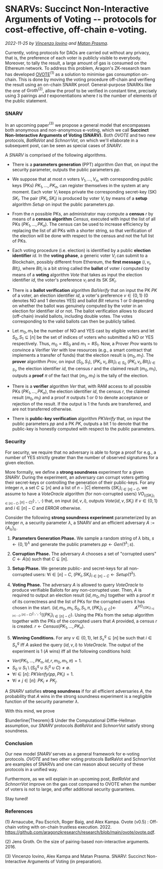 # SNARVs: Succinct Non-Interactive Arguments of Voting -- protocols for cost-effective, off-chain e-voting.

*2022-11-25 by [Vincenzo Iovino](https://sites.google.com/site/vincenzoiovinoit) and [Matan Prasma](https://sites.google.com/site/matanprasma/artifact).*

Currently, voting protocols for DAOs are carried out without any privacy, that is, the preference of each voter is publicly visible to everybody. Moreover, to tally the result, a large amount of gas is consumed on the Ethereum network. To address this problem, Aragon's ZK-research team has developed [OVOTE](https://research.aragon.org/ovote.html)${}^{(1)}$ as a solution to minimise gas consumption on-chain. This is done by moving the voting procedure off-chain and verifieng the result using an on-chain SNARK proof. General-purpose SNARKs like the one of $\text{Groth}^{(2)}$, allow the proof to be verified in constant time, precisely using $3$ pairings and $t$ exponentiations where $t$ is the number of elements of the public statement. 

### SNARV

In an upcoming paper$^{(3)}$ we propose a general model that encompasses both anonymous and non-anonymous e-voting, which we call **Succinct Non-Interactive Arguments of Voting (SNARV).** Both *OVOTE* and two new protocols, *BatRaVot* and *SchnorrVot*, on which we'll ellaborate in a subsequent post, can be seen as special cases of *SNARV*. 

A *SNARV* is comprised of the following algorithms.

* There is a **parameters generation** (PPT) algorithm *Gen* that, on input the security parameter, outputs the public parameters *pp*.

* We suppose that at most $n$ voters $V_1,...,V_n$, with corresponding public keys (PKs) $PK_1,...,PK_n$, can register themselves in the system at any moment. Each voter $V_i$ keeps private the corresponding secret-key (SK) $SK_i$. The pair $(PK_i,SK_i)$ is produced by voter $V_i$ by means of a **setup** algorithm *Setup* on input the public parameters *pp*.

* From the $n$ possible PKs, an administrator may compute a **census** $r$ by means of a **census algorithm** *Census*, executed with input the list of all PKs $(PK_1,...,PK_n)$. The census can be used to increase efficiency by replacing the list of all PKs with a shorter string, so that verification of the election will be done with respect to the census and not  the full list of PKs.

* Each voting procedure (i.e. election) is identified by a public **election identifier** $id$. In the **voting phase**, a generic voter $V_i$ can submit to a Blockchain, possibly different from Ethereum, the **first message** $(i,v_i,Blt_i)$, where $Blt_i$ is a bit string called the **ballot** of voter $i$ computed by means of a **voting** algorithm *Vote* that takes as input the election identifier $id$, the voter's preference $v_i$ and its SK $SK_i$.

* There is a **ballot verification** algorithm *BalVerify* that on input the PK $PK$ of a voter, an election identifier $id$, a voter's preference $v\in \{0,1\}$ ($0$ denotes NO and $1$ denotes YES) and ballot $Blt$ returns $1$ or $0$ depending on whether the ballot was genuinely computed by the voter in an election for identifier $id$ or not. The ballot verification allows to discard (off-chain) invalid ballots, including double votes. The votes corresponding to the valid ballots can then be publicly tallied.


* Let $m_0,m_1$ be the number of NO and YES cast by eligible voters and let $S_0,S_1\subseteq [n]$ be the set of indices of voters who submitted a NO or YES respectively. Thus, $m_0 = \#S_0$ and $m_1 = \#S_1$. 
Now, a Prover *Prov* wants to convince a Verifier *Ver* with low resources (e.g., a smart contract that implements a transfer of funds) that the election result is $(m_0,m_1)$. The **prover** algorithm *Prov*, on input $(S_0,S_1)$, $(PK_i,v_i,Blt_i)_{i\in S_0}$  $(PK_i,v_i,Blt_i)_{i\in S_1}$, the election identifier $id$, the census $r$ and the claimed result $(m_0,m_1)$, outputs a **proof** $\pi$ of the fact that $(m_0,m_1)$ is the tally of the election.

* There is a **verifier** algorithm *Ver* that, with RAM access to all possible PKs $(PK_1,...,PK_n)$, the election identifier $id$, the census $r$, the claimed result $(m_0,m_1)$ and a proof $\pi$ outputs $1$ or $0$ to denote acceptance or rejection of the result. If the output is $1$ the funds are transferred, and are not transferred otherwise.

* There is **public-key verification** algorithm *PKVerify* that, on input the public parameters *pp* and a PK $PK$, outputs a bit $1$ to denote that the public-key is honestly computed with respect to the public parameters.  

### Security

For security, we require that no adversary is able to forge a proof for e.g., a number of YES strictly greater than the number of observed signatures for a given election. 

More formally, we define a **strong soundness** experiment for a given *SNARV*. During the experiment, an adversary can corrupt voters getting their secret-keys or controlling the generation of their public-keys. For any integer $n$, a set $C\subsetneq [n]$ and a list of $n-|C|$ elements $\{SK_i\}_{i\in [n]-C}$, we assume to have a *VoteOracle* algorithm (for non-corrupted users) $VO_{(\left\{SK_i\right\}_{i\in [n]-C},[n]-C)}(\cdot,\cdot,\cdot)$ that, on input $(id,v,i)$, outputs $Vote(id,v,SK_i)$ if $v\in\left\{0,1\right\}$ and $i\in [n]-C$ and *ERROR* otherwise.

Consider the following **strong soundness experiment** parameterized by an integer $n$, a security parameter $\lambda$, a SNARV $%(Gen,Setup,Vote,BalVerify,Prov,Ver,PKVerify)$ and an efficient adversary $A := \left\{A_\lambda\right\}_\lambda$.
	
1. **Parameters Generation Phase.**
We sample a random string of $\lambda$ bits, $s\leftarrow  \left\{0,1 \right\}^\lambda$ and generate the public prameters $\textit{pp} \leftarrow Gen(1^\lambda;s).$

2. **Corruption Phase.** 
The adversary $A$ chooses a set of "corrupted users" $C\leftarrow A(s)$ such that $C \subsetneq [n]$. 

3. **Setup Phase.** 
We generate public- and secret-keys for all non-corrupted users: $\forall i\in[n]-C$, $(PK_i,SK_i)_{i\in [n]-C}\leftarrow Setup(1^\lambda)$.


4. **Voting Phase.** 
The adversary $A$ is allowed to query *VoteOracle* to produce verifiable Ballots for any non-corrupted user. Then, $A$ is required to output an election result $(id,m_0,m_1)$ together with a proof $\pi$ of its correctness and the list of PKs for the corrupted users it has chosen in the start.
$(id,m_0,m_1,S_0,S_1,\pi,\left\{PK_i\right\}_{i\in C})\leftarrow$
$\;\;\;\;\;\;\;\;\;\;\;\;\;\;\;\;A^{VO_{(\left\{SK_i\right\}_{i\in [n]-C},[n]-C)}(\cdot,\cdot,\cdot)} (\left\{ PK_i \right\}_{i\in [n]-C}).$
Using the PKs from the setup algorithm together with the PKs of the corrupted users that $A$ provided, a census $r$ is created.
$r\leftarrow Census(PK_1,...,PK_n)$.

5. **Winning Conditions.** For any $v\in \left\{0,1\right\}$, let $S_v^q\subseteq [n]$ be such that $i\in S_v^q$ iff $A$ asked the query $(id,v,i)$ to *VoteOracle*. 
The output of the experiment is $1$ ($A$ wins) iff all the following conditions hold:
*  $\textit{Ver}(PK_1,...,PK_n,id,r,m_0,m_1,\pi)=1$.
* $S_0\cup S_1 \setminus (S_0^q\cup S_1^q\cup C) \neq \emptyset.$
* $\forall i\in[n]:\ \textit{PKVerify}(\textit{pp},PK_i)=1$. 
*  $\forall i\neq j\in [n]:\ PK_i\neq PK_j$.

A *SNARV* satisfies **strong soundness** if for all efficient adversaries $A$, the probability that $A$ wins in the strong soundness experiment is a negligible function of the security parameter $\lambda$.

With this mind, we prove

$\underline{Theorem}:$ Under the Computational Diffie-Hellman assumption, our *SNARV* protocols *BatRaVot* and *SchnorrVot* satisfy strong soundness.

### Conclusion

Our new model *SNARV* serves as a general framework for e-voting protocols. *OVOTE* and two other voting protocols BatRaVot and SchnorrVot are examples of SNARVs and one can reason about security of these protocols in a unified way. 

Furthermore, as we will explain in an upcoming post, *BatRaVot* and *SchnorrVot* improve on the gas cost compared to OVOTE when the number of voters is not to large, and offer additional security guarantees. 

Stay tuned!

### References

(1) Arnaucube, Pau Escrich, Roger Baig, and Alex Kampa. Ovote (v0.5) : Off-chain voting with on-chain trustless execution. 2022.
https://github.com/aragonzkresearch/research/blob/main/ovote/ovote.pdf.

(2) Jens Groth. On the size of pairing-based non-interactive arguments. 2016.

(3) Vincenzo Iovino, Alex Kampa and Matan Prasma. SNARV: Succinct Non-Interactive Arguments of Voting (in preparation).

